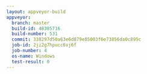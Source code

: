 ```yaml
---
layout: appveyor-build
appveyor:
  branch: master
  build-id: 48385716
  build-number: 531
  commit: 338297d50a63e6d879e85003f6e73856da0c895c
  job-id: 2ji2g7hpucc6vj6f
  job-number: 4
  os-name: Windows
  test-result: 0
---
```

